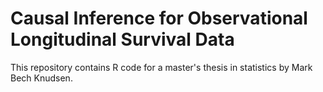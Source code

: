# Causal Inference for Observational Longitudinal Survival Data

This repository contains R code for a master's thesis in statistics by Mark Bech Knudsen.
